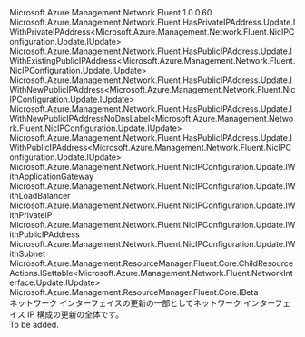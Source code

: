 <Type Name="IUpdate" FullName="Microsoft.Azure.Management.Network.Fluent.NicIPConfiguration.Update.IUpdate">
  <TypeSignature Language="C#" Value="public interface IUpdate : Microsoft.Azure.Management.Network.Fluent.HasPrivateIPAddress.Update.IWithPrivateIPAddress&lt;Microsoft.Azure.Management.Network.Fluent.NicIPConfiguration.Update.IUpdate&gt;, Microsoft.Azure.Management.Network.Fluent.HasPublicIPAddress.Update.IWithExistingPublicIPAddress&lt;Microsoft.Azure.Management.Network.Fluent.NicIPConfiguration.Update.IUpdate&gt;, Microsoft.Azure.Management.Network.Fluent.HasPublicIPAddress.Update.IWithNewPublicIPAddress&lt;Microsoft.Azure.Management.Network.Fluent.NicIPConfiguration.Update.IUpdate&gt;, Microsoft.Azure.Management.Network.Fluent.HasPublicIPAddress.Update.IWithNewPublicIPAddressNoDnsLabel&lt;Microsoft.Azure.Management.Network.Fluent.NicIPConfiguration.Update.IUpdate&gt;, Microsoft.Azure.Management.Network.Fluent.HasPublicIPAddress.Update.IWithPublicIPAddress&lt;Microsoft.Azure.Management.Network.Fluent.NicIPConfiguration.Update.IUpdate&gt;, Microsoft.Azure.Management.Network.Fluent.NicIPConfiguration.Update.IWithApplicationGateway, Microsoft.Azure.Management.Network.Fluent.NicIPConfiguration.Update.IWithLoadBalancer, Microsoft.Azure.Management.Network.Fluent.NicIPConfiguration.Update.IWithPrivateIP, Microsoft.Azure.Management.Network.Fluent.NicIPConfiguration.Update.IWithPublicIPAddress, Microsoft.Azure.Management.Network.Fluent.NicIPConfiguration.Update.IWithSubnet, Microsoft.Azure.Management.ResourceManager.Fluent.Core.ChildResourceActions.ISettable&lt;Microsoft.Azure.Management.Network.Fluent.NetworkInterface.Update.IUpdate&gt;, Microsoft.Azure.Management.ResourceManager.Fluent.Core.IBeta" />
  <TypeSignature Language="ILAsm" Value=".class public interface auto ansi abstract IUpdate implements class Microsoft.Azure.Management.Network.Fluent.HasPrivateIPAddress.Update.IWithPrivateIPAddress`1&lt;class Microsoft.Azure.Management.Network.Fluent.NicIPConfiguration.Update.IUpdate&gt;, class Microsoft.Azure.Management.Network.Fluent.HasPublicIPAddress.Update.IWithExistingPublicIPAddress`1&lt;class Microsoft.Azure.Management.Network.Fluent.NicIPConfiguration.Update.IUpdate&gt;, class Microsoft.Azure.Management.Network.Fluent.HasPublicIPAddress.Update.IWithNewPublicIPAddress`1&lt;class Microsoft.Azure.Management.Network.Fluent.NicIPConfiguration.Update.IUpdate&gt;, class Microsoft.Azure.Management.Network.Fluent.HasPublicIPAddress.Update.IWithNewPublicIPAddressNoDnsLabel`1&lt;class Microsoft.Azure.Management.Network.Fluent.NicIPConfiguration.Update.IUpdate&gt;, class Microsoft.Azure.Management.Network.Fluent.HasPublicIPAddress.Update.IWithPublicIPAddress`1&lt;class Microsoft.Azure.Management.Network.Fluent.NicIPConfiguration.Update.IUpdate&gt;, class Microsoft.Azure.Management.Network.Fluent.NicIPConfiguration.Update.IWithApplicationGateway, class Microsoft.Azure.Management.Network.Fluent.NicIPConfiguration.Update.IWithApplicationGatewayBeta, class Microsoft.Azure.Management.Network.Fluent.NicIPConfiguration.Update.IWithLoadBalancer, class Microsoft.Azure.Management.Network.Fluent.NicIPConfiguration.Update.IWithPrivateIP, class Microsoft.Azure.Management.Network.Fluent.NicIPConfiguration.Update.IWithPublicIPAddress, class Microsoft.Azure.Management.Network.Fluent.NicIPConfiguration.Update.IWithSubnet, class Microsoft.Azure.Management.ResourceManager.Fluent.Core.ChildResourceActions.ISettable`1&lt;class Microsoft.Azure.Management.Network.Fluent.NetworkInterface.Update.IUpdate&gt;, class Microsoft.Azure.Management.ResourceManager.Fluent.Core.IBeta" />
  <TypeSignature Language="DocId" Value="T:Microsoft.Azure.Management.Network.Fluent.NicIPConfiguration.Update.IUpdate" />
  <TypeSignature Language="VB.NET" Value="Public Interface IUpdate&#xA;Implements IBeta, ISettable(Of IUpdate), IWithApplicationGateway, IWithExistingPublicIPAddress(Of IUpdate), IWithLoadBalancer, IWithNewPublicIPAddress(Of IUpdate), IWithNewPublicIPAddressNoDnsLabel(Of IUpdate), IWithPrivateIP, IWithPrivateIPAddress(Of IUpdate), IWithPublicIPAddress, IWithPublicIPAddress(Of IUpdate), IWithSubnet" />
  <TypeSignature Language="F#" Value="type IUpdate = interface&#xA;    interface ISettable&lt;IUpdate&gt;&#xA;    interface IWithSubnet&#xA;    interface IWithPrivateIP&#xA;    interface IWithPrivateIPAddress&lt;IUpdate&gt;&#xA;    interface IWithPublicIPAddress&#xA;    interface IWithPublicIPAddress&lt;IUpdate&gt;&#xA;    interface IWithExistingPublicIPAddress&lt;IUpdate&gt;&#xA;    interface IWithNewPublicIPAddress&lt;IUpdate&gt;&#xA;    interface IWithNewPublicIPAddressNoDnsLabel&lt;IUpdate&gt;&#xA;    interface IWithLoadBalancer&#xA;    interface IWithApplicationGateway&#xA;    interface IWithApplicationGatewayBeta&#xA;    interface IBeta" />
  <AssemblyInfo>
    <AssemblyName>Microsoft.Azure.Management.Network.Fluent</AssemblyName>
    <AssemblyVersion>1.0.0.60</AssemblyVersion>
  </AssemblyInfo>
  <Interfaces>
    <Interface>
      <InterfaceName>Microsoft.Azure.Management.Network.Fluent.HasPrivateIPAddress.Update.IWithPrivateIPAddress&lt;Microsoft.Azure.Management.Network.Fluent.NicIPConfiguration.Update.IUpdate&gt;</InterfaceName>
    </Interface>
    <Interface>
      <InterfaceName>Microsoft.Azure.Management.Network.Fluent.HasPublicIPAddress.Update.IWithExistingPublicIPAddress&lt;Microsoft.Azure.Management.Network.Fluent.NicIPConfiguration.Update.IUpdate&gt;</InterfaceName>
    </Interface>
    <Interface>
      <InterfaceName>Microsoft.Azure.Management.Network.Fluent.HasPublicIPAddress.Update.IWithNewPublicIPAddress&lt;Microsoft.Azure.Management.Network.Fluent.NicIPConfiguration.Update.IUpdate&gt;</InterfaceName>
    </Interface>
    <Interface>
      <InterfaceName>Microsoft.Azure.Management.Network.Fluent.HasPublicIPAddress.Update.IWithNewPublicIPAddressNoDnsLabel&lt;Microsoft.Azure.Management.Network.Fluent.NicIPConfiguration.Update.IUpdate&gt;</InterfaceName>
    </Interface>
    <Interface>
      <InterfaceName>Microsoft.Azure.Management.Network.Fluent.HasPublicIPAddress.Update.IWithPublicIPAddress&lt;Microsoft.Azure.Management.Network.Fluent.NicIPConfiguration.Update.IUpdate&gt;</InterfaceName>
    </Interface>
    <Interface>
      <InterfaceName>Microsoft.Azure.Management.Network.Fluent.NicIPConfiguration.Update.IWithApplicationGateway</InterfaceName>
    </Interface>
    <Interface>
      <InterfaceName>Microsoft.Azure.Management.Network.Fluent.NicIPConfiguration.Update.IWithLoadBalancer</InterfaceName>
    </Interface>
    <Interface>
      <InterfaceName>Microsoft.Azure.Management.Network.Fluent.NicIPConfiguration.Update.IWithPrivateIP</InterfaceName>
    </Interface>
    <Interface>
      <InterfaceName>Microsoft.Azure.Management.Network.Fluent.NicIPConfiguration.Update.IWithPublicIPAddress</InterfaceName>
    </Interface>
    <Interface>
      <InterfaceName>Microsoft.Azure.Management.Network.Fluent.NicIPConfiguration.Update.IWithSubnet</InterfaceName>
    </Interface>
    <Interface>
      <InterfaceName>Microsoft.Azure.Management.ResourceManager.Fluent.Core.ChildResourceActions.ISettable&lt;Microsoft.Azure.Management.Network.Fluent.NetworkInterface.Update.IUpdate&gt;</InterfaceName>
    </Interface>
    <Interface>
      <InterfaceName>Microsoft.Azure.Management.ResourceManager.Fluent.Core.IBeta</InterfaceName>
    </Interface>
  </Interfaces>
  <Docs>
    <summary>
            ネットワーク インターフェイスの更新の一部としてネットワーク インターフェイス IP 構成の更新の全体です。
            </summary>
    <remarks>To be added.</remarks>
  </Docs>
  <Members />
</Type>
